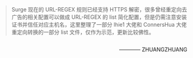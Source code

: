> Surge 现在的 URL-REGEX 规则已经支持 HTTPS 解密，很多曾经重定向去广告的相关配置可以做成 URL-REGEX 的 list 简化配置，但是仍需注意安装证书并信任对应主机名，这里整理了一部分 lhie1 大佬和 ConnersHua 大佬重定向转换的一部分 list 文件，仅作为示范，更新比较佛性。

<p style="float:right ">———— ZHUANGZHUANG</p>

